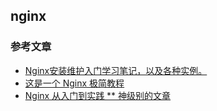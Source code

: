 ## nginx





### 参考文章
- [Nginx安装维护入门学习笔记，以及各种实例。](https://github.com/jaywcjlove/nginx-tutorial)
- [这是一个 Nginx 极简教程](https://github.com/dunwu/nginx-tutorial)
- [Nginx 从入门到实践 ** 神级别的文章](https://juejin.im/post/5ea931866fb9a043815146fb)

